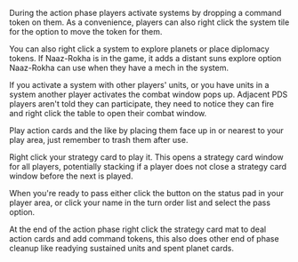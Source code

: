 During the action phase players activate systems by dropping a command token on them. As a convenience, players can also right click the system tile for the option to move the token for them.

You can also right click a system to explore planets or place diplomacy tokens. If Naaz-Rokha is in the game, it adds a distant suns explore option Naaz-Rokha can use when they have a mech in the system.

If you activate a system with other players' units, or you have units in a system another player activates the combat window pops up. Adjacent PDS players aren't told they can participate, they need to notice they can fire and right click the table to open their combat window.

Play action cards and the like by placing them face up in or nearest to your play area, just remember to trash them after use.

Right click your strategy card to play it. This opens a strategy card window for all players, potentially stacking if a player does not close a strategy card window before the next is played.

When you're ready to pass either click the button on the status pad in your player area, or click your name in the turn order list and select the pass option.

At the end of the action phase right click the strategy card mat to deal action cards and add command tokens, this also does other end of phase cleanup like readying sustained units and spent planet cards.
